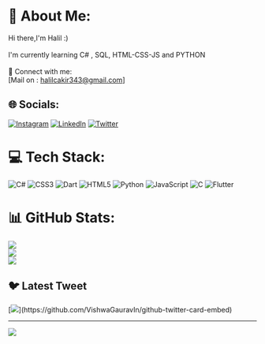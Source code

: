 # 💫 About Me:
Hi there,I'm Halil :)<br><br>I'm currently learning C# , SQL, HTML-CSS-JS and PYTHON<br><br>📩 Connect with me:<br>[Mail on : halilcakir343@gmail.com]


## 🌐 Socials:
[![Instagram](https://img.shields.io/badge/Instagram-%23E4405F.svg?logo=Instagram&logoColor=white)](https://instagram.com/halilcakir__) [![LinkedIn](https://img.shields.io/badge/LinkedIn-%230077B5.svg?logo=linkedin&logoColor=white)](https://linkedin.com/in/halil-çakır-hc343) [![Twitter](https://img.shields.io/badge/Twitter-%231DA1F2.svg?logo=Twitter&logoColor=white)](https://twitter.com/@halilcakir__) 

# 💻 Tech Stack:
![C#](https://img.shields.io/badge/c%23-%23239120.svg?style=for-the-badge&logo=c-sharp&logoColor=white) ![CSS3](https://img.shields.io/badge/css3-%231572B6.svg?style=for-the-badge&logo=css3&logoColor=white) ![Dart](https://img.shields.io/badge/dart-%230175C2.svg?style=for-the-badge&logo=dart&logoColor=white) ![HTML5](https://img.shields.io/badge/html5-%23E34F26.svg?style=for-the-badge&logo=html5&logoColor=white) ![Python](https://img.shields.io/badge/python-3670A0?style=for-the-badge&logo=python&logoColor=ffdd54) ![JavaScript](https://img.shields.io/badge/javascript-%23323330.svg?style=for-the-badge&logo=javascript&logoColor=%23F7DF1E) ![C](https://img.shields.io/badge/c-%2300599C.svg?style=for-the-badge&logo=c&logoColor=white) ![Flutter](https://img.shields.io/badge/Flutter-%2302569B.svg?style=for-the-badge&logo=Flutter&logoColor=white)
# 📊 GitHub Stats:
![](https://github-readme-stats.vercel.app/api?username=cakirhalil&theme=blue-green&hide_border=false&include_all_commits=false&count_private=false)<br/>
![](https://github-readme-streak-stats.herokuapp.com/?user=cakirhalil&theme=blue-green&hide_border=false)<br/>
![](https://github-readme-stats.vercel.app/api/top-langs/?username=cakirhalil&theme=blue-green&hide_border=false&include_all_commits=false&count_private=false&layout=compact)

## 🐦 Latest Tweet
[![](https://gtce.itsvg.in/api?username=@halilcakir__)](https://github.com/VishwaGauravIn/github-twitter-card-embed)

---
[![](https://visitcount.itsvg.in/api?id=cakirhalil&icon=0&color=0)](https://visitcount.itsvg.in)

<!-- Proudly created with GPRM ( https://gprm.itsvg.in ) -->
